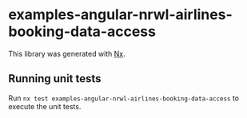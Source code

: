 # examples-angular-nrwl-airlines-booking-data-access

This library was generated with [Nx](https://nx.dev).

## Running unit tests

Run `nx test examples-angular-nrwl-airlines-booking-data-access` to execute the unit tests.
